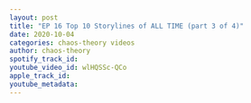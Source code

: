 ```yaml
---
layout: post
title: "EP 16 Top 10 Storylines of ALL TIME (part 3 of 4)"
date: 2020-10-04
categories: chaos-theory videos
author: chaos-theory
spotify_track_id: 
youtube_video_id: wlHQSSc-QCo
apple_track_id: 
youtube_metadata: 
---
```

